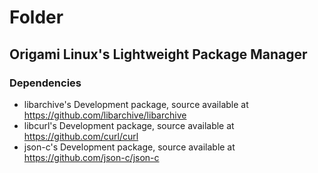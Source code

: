 # Folder<br>
## Origami Linux's Lightweight Package Manager<br>
### Dependencies<br>
* libarchive's Development package, source available at https://github.com/libarchive/libarchive<br>
* libcurl's Development package, source available at https://github.com/curl/curl<br>
* json-c's Development package, source available at https://github.com/json-c/json-c<br>
